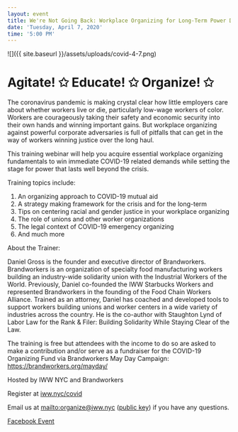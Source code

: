 ```yaml
---
layout: event
title: We're Not Going Back: Workplace Organizing for Long-Term Power During COVID-19
date: 'Tuesday, April 7, 2020'
time: '5:00 PM'
---
```

![]({{ site.baseurl }}/assets/uploads/covid-4-7.png)

# Agitate! ✩ Educate! ✩ Organize! ✩

The coronavirus pandemic is making crystal clear how little employers care about whether workers live or die, particularly low-wage workers of color. Workers are courageously taking their safety and economic security into their own hands and winning important gains. But workplace organizing against powerful corporate adversaries is full of pitfalls that can get in the way of workers winning justice over the long haul.

This training webinar will help you acquire essential workplace organizing fundamentals to win immediate COVID-19 related demands while setting the stage for power that lasts well beyond the crisis.

Training topics include:

1) An organizing approach to COVID-19 mutual aid
2) A strategy making framework for the crisis and for the long-term
3) Tips on centering racial and gender justice in your workplace organizing
4) The role of unions and other worker organizations
5) The legal context of COVID-19 emergency organizing
6) And much more

About the Trainer:

Daniel Gross is the founder and executive director of Brandworkers. Brandworkers is an organization of specialty food manufacturing workers building an industry-wide solidarity union with the Industrial Workers of the World. Previously, Daniel co-founded the IWW Starbucks Workers and represented Brandworkers in the founding of the Food Chain Workers Alliance. Trained as an attorney, Daniel has coached and developed tools to support workers building unions and worker centers in a wide variety of industries across the country. He is the co-author with Staughton Lynd of Labor Law for the Rank & Filer: Building Solidarity While Staying Clear of the Law.

The training is free but attendees with the income to do so are asked to make a contribution and/or serve as a fundraiser for the COVID-19 Organizing Fund via Brandworkers May Day Campaign: https://brandworkers.org/mayday/

Hosted by IWW NYC and Brandworkers

Register at [iww.nyc/covid](https://iww.nyc/covid)

Email us at <mailto:organize@iww.nyc> ([public key](/assets/keys/publickey.organize@iww.nyc.asc)) if you have any questions.

[Facebook Event](https://www.facebook.com/events/595389221324325/)
